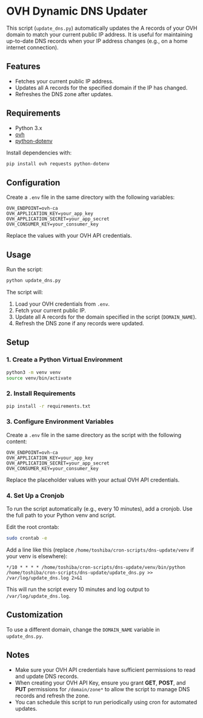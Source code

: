 # OVH Dynamic DNS Updater

This script (`update_dns.py`) automatically updates the A records of your OVH domain to match your current public IP address. It is useful for maintaining up-to-date DNS records when your IP address changes (e.g., on a home internet connection).

## Features

- Fetches your current public IP address.
- Updates all A records for the specified domain if the IP has changed.
- Refreshes the DNS zone after updates.

## Requirements

- Python 3.x
- [ovh](https://pypi.org/project/ovh/)
- [python-dotenv](https://pypi.org/project/python-dotenv/)

Install dependencies with:

```bash
pip install ovh requests python-dotenv
```

## Configuration

Create a `.env` file in the same directory with the following variables:

```
OVH_ENDPOINT=ovh-ca
OVH_APPLICATION_KEY=your_app_key
OVH_APPLICATION_SECRET=your_app_secret
OVH_CONSUMER_KEY=your_consumer_key
```

Replace the values with your OVH API credentials.

## Usage

Run the script:

```bash
python update_dns.py
```

The script will:

1. Load your OVH credentials from `.env`.
2. Fetch your current public IP.
3. Update all A records for the domain specified in the script (`DOMAIN_NAME`).
4. Refresh the DNS zone if any records were updated.

## Setup

### 1. Create a Python Virtual Environment

```bash
python3 -m venv venv
source venv/bin/activate
```

### 2. Install Requirements

```bash
pip install -r requirements.txt
```

### 3. Configure Environment Variables

Create a `.env` file in the same directory as the script with the following content:

```
OVH_ENDPOINT=ovh-ca
OVH_APPLICATION_KEY=your_app_key
OVH_APPLICATION_SECRET=your_app_secret
OVH_CONSUMER_KEY=your_consumer_key
```

Replace the placeholder values with your actual OVH API credentials.

### 4. Set Up a Cronjob

To run the script automatically (e.g., every 10 minutes), add a cronjob. Use the full path to your Python venv and script.

Edit the root crontab:

```bash
sudo crontab -e
```

Add a line like this (replace `/home/toshiba/cron-scripts/dns-update/venv` if your venv is elsewhere):

```
*/10 * * * * /home/toshiba/cron-scripts/dns-update/venv/bin/python /home/toshiba/cron-scripts/dns-update/update_dns.py >> /var/log/update_dns.log 2>&1
```

This will run the script every 10 minutes and log output to `/var/log/update_dns.log`.

## Customization

To use a different domain, change the `DOMAIN_NAME` variable in `update_dns.py`.

## Notes

- Make sure your OVH API credentials have sufficient permissions to read and update DNS records.
- When creating your OVH API Key, ensure you grant **GET**, **POST**, and **PUT** permissions for `/domain/zone*` to allow the script to manage DNS records and refresh the zone.
- You can schedule this script to run periodically using cron for automated updates.

